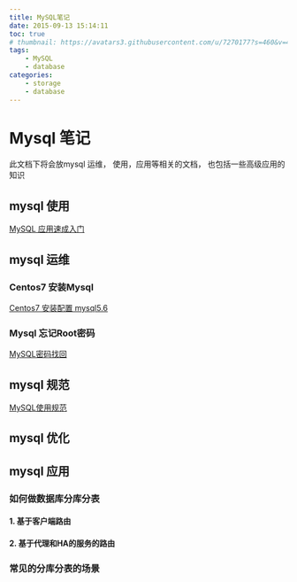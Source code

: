 ```yaml
---
title: MySQL笔记
date: 2015-09-13 15:14:11
toc: true
# thumbnail: https://avatars3.githubusercontent.com/u/7270177?s=460&v=4
tags: 
    - MySQL
    - database 
categories:
    - storage
    - database
---
```


# Mysql 笔记
此文档下将会放mysql 运维， 使用，应用等相关的文档， 也包括一些高级应用的知识

## mysql 使用
[MySQL 应用速成入门](./mysql/catlog.md)

## mysql 运维

###  Centos7 安装Mysql
[Centos7 安装配置 mysql5.6](./mysql/install.md)

###  Mysql 忘记Root密码
[MySQL密码找回](./mysql/passwd.md)

## mysql 规范
[MySQL使用规范](./mysql/standards.md)
## mysql 优化

## mysql 应用

###  如何做数据库分库分表
#### 1. 基于客户端路由

#### 2. 基于代理和HA的服务的路由

### 常见的分库分表的场景



